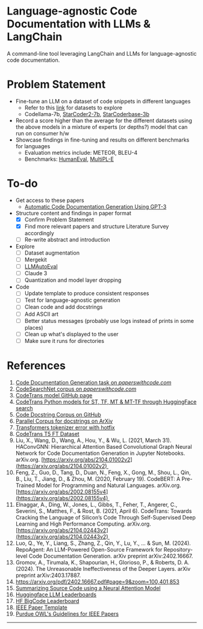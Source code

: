 # Language-agnostic Code Documentation with LLMs & LangChain

A command-line tool leveraging LangChain and LLMs for language-agnostic code documentation.

# Problem Statement

- Fine-tune an LLM on a dataset of code snippets in different languages
	- Refer to this [link](https://www.mdpi.com/2073-8994/14/3/471) for datasets to explore
	- Codellama-7b, [StarCoder2-7b](https://huggingface.co/bigcode/starcoder2-7b), [StarCoderbase-3b](https://huggingface.co/bigcode/starcoderbase-3b)
- Record a score higher than the average for the different datasets using the above models in a mixture of experts (or depths?) model that can run on consumer h/w
- Showcase findings in fine-tuning and results on different benchmarks for languages
	- Evaluation metrics include: METEOR, BLEU-4
	- Benchmarks: [HumanEval](https://huggingface.co/datasets/openai_humaneval), [MultiPL-E](https://huggingface.co/datasets/nuprl/MultiPL-E)

# To-do 

- Get access to these papers
	- [Automatic Code Documentation Generation Using GPT-3](https://dl.acm.org/doi/10.1145/3551349.3559548)
- Structure content and findings in paper format
	- [x] Confirm Problem Statement
	- [x] Find more relevant papers and structure Literature Survey accordingly
	- [ ] Re-write abstract and introduction
- Explore
	- [ ] Dataset augmentation
	- [ ] Mergekit
	- [ ] [LLMAutoEval](https://github.com/mlabonne/llm-autoeval)
	- [ ] Claude 3
	- [ ] Quantization and model layer dropping
- Code
	- [ ] Update template to produce consistent responses
	- [ ] Test for language-agnostic generation
	- [ ] Clean code and add docstrings
    - [ ] Add ASCII art
    - [ ] Better status messages (probably use logs instead of prints in some places)
    - [ ] Clean up what's displayed to the user
	- [ ] Make sure it runs for directories

# References

1. [Code Documentation Generation task on *paperswithcode.com*](https://paperswithcode.com/task/code-documentation-generation)
2. [CodeSearchNet corpus on *paperswithcode.com*](https://paperswithcode.com/dataset/codesearchnet)
3. [CodeTrans model GitHub page](https://github.com/agemagician/CodeTrans)
4. [CodeTrans Python models for ST, TF, MT & MT-TF through HuggingFace search](https://huggingface.co/search/full-text?q=codetrans+code+documentation+generation+python&type=model)
5. [Code Docstring Corpus on GitHub](https://github.com/EdinburghNLP/code-docstring-corpus)
6. [Parallel Corpus for docstrings on ArXiv](https://arxiv.org/abs/1707.02275)
7. [Transformers tokenizer error with hotfix](https://discuss.huggingface.co/t/error-with-new-tokenizers-urgent/2847/3)
8. [CodeTrans T5 FT Dataset](https://www.dropbox.com/sh/488bq2of10r4wvw/AACs5CGIQuwtsD7j_Ls_JAORa/finetuning_dataset?dl=0&subfolder_nav_tracking=1)
9. Liu, X., Wang, D., Wang, A., Hou, Y., & Wu, L. (2021, March 31). HAConvGNN: Hierarchical Attention Based Convolutional Graph Neural Network for Code Documentation Generation in Jupyter Notebooks. arXiv.org. [https://arxiv.org/abs/2104.01002v2](https://arxiv.org/abs/2104.01002v2) 
10. Feng, Z., Guo, D., Tang, D., Duan, N., Feng, X., Gong, M., Shou, L., Qin, B., Liu, T., Jiang, D., & Zhou, M. (2020, February 19). CodeBERT: A Pre-Trained Model for Programming and Natural Languages. arXiv.org. [https://arxiv.org/abs/2002.08155v4](https://arxiv.org/abs/2002.08155v4) 
11. Elnaggar, A., Ding, W., Jones, L., Gibbs, T., Feher, T., Angerer, C., Severini, S., Matthes, F., & Rost, B. (2021, April 6). CodeTrans: Towards Cracking the Language of Silicon’s Code Through Self-Supervised Deep Learning and High Performance Computing. arXiv.org. [https://arxiv.org/abs/2104.02443v2](https://arxiv.org/abs/2104.02443v2) 
12. Luo, Q., Ye, Y., Liang, S., Zhang, Z., Qin, Y., Lu, Y., ... & Sun, M. (2024). RepoAgent: An LLM-Powered Open-Source Framework for Repository-level Code Documentation Generation. arXiv preprint arXiv:2402.16667.
13. Gromov, A., Tirumala, K., Shapourian, H., Glorioso, P., & Roberts, D. A. (2024). The Unreasonable Ineffectiveness of the Deeper Layers. arXiv preprint arXiv:2403.17887.
14. https://arxiv.org/pdf/2402.16667.pdf#page=9&zoom=100,401,853
15. [Summarizing Source Code using a Neural Attention Model](https://aclanthology.org/P16-1195.pdf)
16. [Huggingface LLM Leaderboards](https://huggingface.co/collections/open-llm-leaderboard/the-big-benchmarks-collection-64faca6335a7fc7d4ffe974a)
17. [HF BigCode Leaderboard](https://huggingface.co/spaces/bigcode/bigcode-models-leaderboard)
18. [IEEE Paper Template](https://www.ieee.org/conferences/publishing/templates.html)
19. [Purdue OWL's Guidelines for IEEE Papers](https://owl.purdue.edu/owl/research_and_citation/ieee_style/ieee_general_format.html)

---
